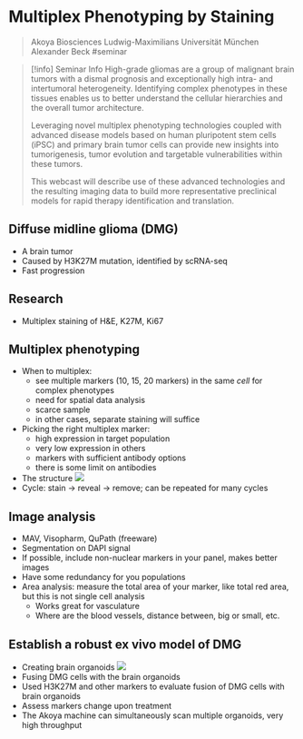 # Multiplex Phenotyping by Staining

> Akoya Biosciences
> Ludwig-Maximilians Universität München
> Alexander Beck
#seminar 

> [!info] Seminar Info
> High-grade gliomas are a group of malignant brain tumors with a dismal prognosis and exceptionally high intra- and intertumoral heterogeneity. Identifying complex phenotypes in these tissues enables us to better understand the cellular hierarchies and the overall tumor architecture.  
>   
> Leveraging novel multiplex phenotyping technologies coupled with advanced disease models based on human pluripotent stem cells (iPSC) and primary brain tumor cells can provide new insights into tumorigenesis, tumor evolution and targetable vulnerabilities within these tumors.  
>   
> This webcast will describe use of these advanced technologies and the resulting imaging data to build more representative preclinical models for rapid therapy identification and translation.

## Diffuse midline glioma (DMG)

- A brain tumor
- Caused by H3K27M mutation, identified by scRNA-seq
- Fast progression

## Research

- Multiplex staining of H&E, K27M, Ki67

## Multiplex phenotyping

- When to multiplex: 
	- see multiple markers (10, 15, 20 markers) in the same *cell* for complex phenotypes
	- need for spatial data analysis
	- scarce sample
	- in other cases, separate staining will suffice
- Picking the right multiplex marker: 
	- high expression in target population
	- very low expression in others
	- markers with sufficient antibody options
	- there is some limit on antibodies
- The structure ![](Pasted%20image%2020240426001908.png)
- Cycle: stain -> reveal -> remove; can be repeated for many cycles

## Image analysis

- MAV, Visopharm, QuPath (freeware)
- Segmentation on DAPI signal
- If possible, include non-nuclear markers in your panel, makes better images
- Have some redundancy for you populations
- Area analysis: measure the total area of your marker, like total red area, but this is not single cell analysis
	- Works great for vasculature
	- Where are the blood vessels, distance between, big or small, etc.

## Establish a robust ex vivo model of DMG

- Creating brain organoids ![](Pasted%20image%2020240426003629.png)
- Fusing DMG cells with the brain organoids
- Used H3K27M and other markers to evaluate fusion of DMG cells with brain organoids
- Assess markers change upon treatment
- The Akoya machine can simultaneously scan multiple organoids, very high throughput